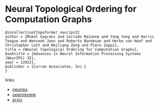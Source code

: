 # Neural Topological Ordering for Computation Graphs

```
@incollection{topoformer_neurips22
author = {Mukul Gagrani and Corrado Rainone and Yang Yang and Harris Teague and Wonseok Jeon and Roberto Bondesan and Herke van Hoof and Christopher Lott and Weiliang Zeng and Piero Zappi},
title = {Neural Topological Ordering for Computation Graphs},
booktitle = {Advances in Neural Information Processing Systems (NeurIPS) 35},
year = {2022},
publisher = {Curran Associates, Inc.}
}
```

links
- [neurips](https://nips.cc/Conferences/2022/Schedule?showEvent=52889)
- [openreview](https://openreview.net/forum?id=EvtEGQmXe3)
- [arxiv](https://arxiv.org/abs/2207.05899)
